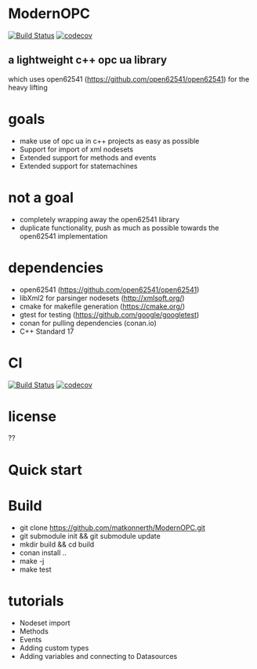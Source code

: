 # ModernOPC
[![Build Status](https://travis-ci.org/matkonnerth/ModernOPC.svg?branch=master)](https://travis-ci.org/matkonnerth/ModernOPC)
[![codecov](https://codecov.io/gh/matkonnerth/ModernOPC/branch/master/graph/badge.svg)](https://codecov.io/gh/matkonnerth/ModernOPC)

## a lightweight c++ opc ua library
which uses open62541 (https://github.com/open62541/open62541) for the heavy lifting

# goals
* make use of opc ua in c++ projects as easy as possible
* Support for import of xml nodesets
* Extended support for methods and events
* Extended support for statemachines

# not a goal
* completely wrapping away the open62541 library
* duplicate functionality, push as much as possible towards the open62541 implementation

# dependencies
* open62541 (https://github.com/open62541/open62541)
* libXml2 for parsinger nodesets (http://xmlsoft.org/)
* cmake for makefile generation (https://cmake.org/)
* gtest for testing (https://github.com/google/googletest)
* conan for pulling dependencies (conan.io)
* C++ Standard 17

# CI
[![Build Status](https://travis-ci.org/matkonnerth/ModernOPC.svg?branch=master)](https://travis-ci.org/matkonnerth/ModernOPC)
[![codecov](https://codecov.io/gh/matkonnerth/ModernOPC/branch/master/graph/badge.svg)](https://codecov.io/gh/matkonnerth/ModernOPC)

# license
??

# Quick start

# Build
* git clone https://github.com/matkonnerth/ModernOPC.git
* git submodule init && git submodule update
* mkdir build && cd build
* conan install ..
* make -j
* make test

# tutorials
* Nodeset import
* Methods
* Events
* Adding custom types
* Adding variables and connecting to Datasources

